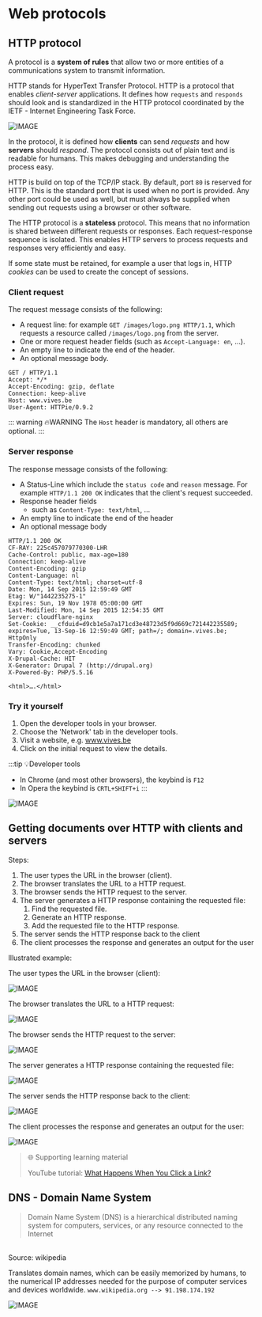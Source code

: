 # Web protocols

## HTTP protocol

A protocol is a **system of rules** that allow two or more entities of a communications system to transmit information.

HTTP stands for HyperText Transfer Protocol. HTTP is a protocol that enables *client-server* applications. It defines how `requests` and `responds` should look and is standardized in the HTTP protocol coordinated by the IETF - Internet Engineering Task Force.

![IMAGE](./images/image21.png)

In the protocol, it is defined how **clients** can send *requests* and how **servers** should *respond*. The protocol consists out of plain text and is readable for humans. This makes debugging and understanding the process easy.

HTTP is build on top of the TCP/IP stack. By default, port `80` is reserved for HTTP. This is the standard port that is used when no port is provided. Any other port could be used as well, but must always be supplied when sending out requests using a browser or other software.

The HTTP protocol is a **stateless** protocol. This means that no information is shared between different requests or responses. Each request-response sequence is isolated. This enables HTTP servers to process requests and responses very efficiently and easy.

If some state must be retained, for example a user that logs in, HTTP *cookies* can be used to create the concept of sessions.

### Client request

The request message consists of the following:

* A request line: for example `GET /images/logo.png HTTP/1.1`, which requests a resource called `/images/logo.png` from the server.
* One or more request header fields (such as `Accept-Language: en`, …).
* An empty line to indicate the end of the header.
* An optional message body.

```http
GET / HTTP/1.1
Accept: */*
Accept-Encoding: gzip, deflate
Connection: keep-alive
Host: www.vives.be
User-Agent: HTTPie/0.9.2
```

::: warning 🔥WARNING
The `Host` header is mandatory, all others are optional.
::: 

### Server response

The response message consists of the following:

* A Status-Line which include the `status code` and `reason` message. For example `HTTP/1.1 200 OK` indicates that the client's request succeeded.
* Response header fields
    * such as `Content-Type: text/html`, …
* An empty line to indicate the end of the header
* An optional message body

```http
HTTP/1.1 200 OK
CF-RAY: 225c457079770300-LHR
Cache-Control: public, max-age=180
Connection: keep-alive
Content-Encoding: gzip
Content-Language: nl
Content-Type: text/html; charset=utf-8
Date: Mon, 14 Sep 2015 12:59:49 GMT
Etag: W/"1442235275-1"
Expires: Sun, 19 Nov 1978 05:00:00 GMT
Last-Modified: Mon, 14 Sep 2015 12:54:35 GMT
Server: cloudflare-nginx
Set-Cookie: __cfduid=d9cb1e5a7a171cd3e48723d5f9d669c721442235589; expires=Tue, 13-Sep-16 12:59:49 GMT; path=/; domain=.vives.be; HttpOnly
Transfer-Encoding: chunked
Vary: Cookie,Accept-Encoding
X-Drupal-Cache: HIT
X-Generator: Drupal 7 (http://drupal.org)
X-Powered-By: PHP/5.5.16

<html>….</html>
```

### Try it yourself

1. Open the developer tools in your browser.
2. Choose the 'Network' tab in the developer tools.
3. Visit a website, e.g. www.vives.be
4. Click on the initial request to view the details.

:::tip 💡Developer tools
* In Chrome (and most other browsers), the keybind is `F12`
* In Opera the keybind is `CRTL+SHIFT+i`
:::

![IMAGE](./images/image22.png)

## Getting documents over HTTP with clients and servers

Steps:
1. The user types the URL in the browser (client).
2. The browser translates the URL to a HTTP request.
3. The browser sends the HTTP request to the server.
4. The server generates a HTTP response containing the requested file:
    1. Find the requested file.
    2. Generate an HTTP response.
    3. Add the requested file to the HTTP response.
5. The server sends the HTTP response back to the client
6. The client processes the response and generates an output for the user

Illustrated example:

The user types the URL in the browser (client):

![IMAGE](./images/image23.png)

The browser translates the URL to a HTTP request:

![IMAGE](./images/image24.png)

The browser sends the HTTP request to the server:

![IMAGE](./images/image25.png)

The server generates a HTTP response containing the requested file:

![IMAGE](./images/image26.png)

The server sends the HTTP response back to the client:

![IMAGE](./images/image27.png)

The client processes the response and generates an output for the user:

![IMAGE](./images/image28.png)

> 🌐 Supporting learning material
>
> YouTube tutorial: [What Happens When You Click a Link?](https://www.youtube.com/watch?v=keo0dglCj7I)

## DNS - Domain Name System

> Domain Name System (DNS) is a hierarchical distributed naming system for computers, services, or any resource connected to the Internet 
<br>
Source: wikipedia

Translates domain names, which can be easily memorized by humans, to the numerical IP addresses needed for the purpose of computer services and devices worldwide.
`www.wikipedia.org --> 91.198.174.192`

![IMAGE](./images/image29.png)